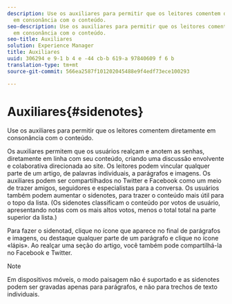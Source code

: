 ```yaml
---
description: Use os auxiliares para permitir que os leitores comentem diretamente
  em consonância com o conteúdo.
seo-description: Use os auxiliares para permitir que os leitores comentem diretamente
  em consonância com o conteúdo.
seo-title: Auxiliares
solution: Experience Manager
title: Auxiliares
uuid: 306294 e 9-1 b 4 e -44 cb-b 619-a 97840609 f 6 b
translation-type: tm+mt
source-git-commit: 566ea2587f101202045488e9f4edf73ece100293

---
```



# Auxiliares{#sidenotes}

Use os auxiliares para permitir que os leitores comentem diretamente em consonância com o conteúdo.

Os auxiliares permitem que os usuários realçam e anotem as senhas, diretamente em linha com seu conteúdo, criando uma discussão envolvente e colaborativa direcionada ao site. Os leitores podem vincular qualquer parte de um artigo, de palavras individuais, a parágrafos e imagens. Os auxiliares podem ser compartilhados no Twitter e Facebook como um meio de trazer amigos, seguidores e especialistas para a conversa. Os usuários também podem aumentar o sidenotes, para trazer o conteúdo mais útil para o topo da lista. (Os sidenotes classificam o conteúdo por votos de usuário, apresentando notas com os mais altos votos, menos o total total na parte superior da lista.)

Para fazer o sidenotad, clique no ícone que aparece no final de parágrafos e imagens, ou destaque qualquer parte de um parágrafo e clique no ícone «lápis». Ao realçar uma seção do artigo, você também pode compartilhá-la no Facebook e Twitter.

>[!NOTE]
>
>Em dispositivos móveis, o modo paisagem não é suportado e as sidenotes podem ser gravadas apenas para parágrafos, e não para trechos de texto individuais.

